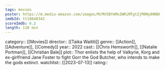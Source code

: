 ```yaml
---
tags: movies
poster: https://m.media-amazon.com/images/M/MV5BYmMxZWRiMTgtZjM0Ny00NDQxLWIxYWQtZDdlNDNkOTEzYTdlXkEyXkFqcGdeQXVyMTkxNjUyNQ@@._V1_SX300.jpg
imdbId: tt10648342
scoreImdb: 6.2
length: 118 min
---
```


category:: [[Movies]]
director:: [[Taika Waititi]]
genre:: [[Action]], [[Adventure]], [[Comedy]]
year:: 2022
cast:: [[Chris Hemsworth]], [[Natalie Portman]], [[Christian Bale]]
plot:: Thor enlists the help of Valkyrie, Korg and ex-girlfriend Jane Foster to fight Gorr the God Butcher, who intends to make the gods extinct.
watchlist:: [[2023-07-13]]
rating::
